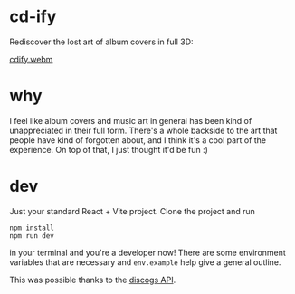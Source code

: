 # cd-ify
Rediscover the lost art of album covers in full 3D:

[cdify.webm](https://github.com/user-attachments/assets/6f1206e3-61fd-477a-ba9d-bc12460bf24e)

# why
I feel like album covers and music art in general has been kind of unappreciated in their full form. There's a whole backside to the art that people have kind of forgotten about, and I think it's a cool part of the experience. On top of that, I just thought it'd be fun :)

# dev
Just your standard React + Vite project. Clone the project and run

```
npm install
npm run dev
```

in your terminal and you're a developer now!
There are some environment variables that are necessary and `env.example` help give a general outline.

This was possible thanks to the [discogs API](https://www.discogs.com/developers). 
